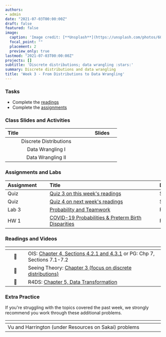 ```yaml
---
authors:
- admin
date: "2021-07-03T00:00:00Z"
draft: false
featured: false
image:
  caption: 'Image credit: [**Unsplash**](https://unsplash.com/photos/6QUjAos04fw)'
  focal_point: ""
  placement: 2
  preview_only: true
lastmod: "2021-07-03T00:00:00Z"
projects: []
subtitle: 'Discrete distributions; data wrangling :stars:'
summary: Discrete distributions and data wrangling
title: 'Week 3 - From Distributions to Data Wrangling'
---
```


### Tasks

- Complete the [readings](#readings-and-videos)
- Complete the [assignments](#assignments-and-labs)


### Class Slides and Activities

| <div style="width:250px;text-align:left">Title</div> | <div  style="width:80px;text-align:center">Slides</div> | 
|:---:|:---------------------|
| Discrete Distributions  | [<span style="color: #4b5357;"><i class="fas fa-desktop fa-lg"></i></span>](https://sta-198-glhlth-298-fall-2022.github.io/website/slides/week-03/w3-l01-discretedistributions.html#1)  | 
| Data Wrangling I  | [<span style="color: #4b5357;"><i class="fas fa-desktop fa-lg"></i></span>](https://sta-198-glhlth-298-fall-2022.github.io/website/slides/week-03/w3-l02-wrangling1.html#1)  | 
| Data Wrangling II  | [<span style="color: #4b5357;"><i class="fas fa-desktop fa-lg"></i></span>](https://sta-198-glhlth-298-fall-2022.github.io/website/slides/week-03/w3-l03-wrangling2.html#1)  | 

### Assignments and Labs

| <div style="width:120px;text-align:left">Assignment</div> | <div style="width:340px;text-align:left">Title</div> | <div style="width:200px;text-align:left">Due</div> |
|:---|:---|:---|
| Quiz | [Quiz 3 on this week's readings](https://sakai.duke.edu) | Sunday, 9/11 |
| Quiz | [Quiz 4 on next week's readings](https://sakai.duke.edu) | Sunday, 9/18 |
| Lab 3 |[Probability and Teamwork](https://sta-198-glhlth-298-fall-2022.github.io/website/slides/week-03/lab-03-prob-teams.html)| Fri., 9/16 |
| HW 1 | [COVID-19 Probabilities & Preterm Birth Disparities](https://sta-198-glhlth-298-fall-2022.github.io/website/slides/week-03/hw-01-fall-2022.html) | Fri., 9/16 |


### Readings and Videos

| <div style="width:50px"></div>  | <div style="width:420px"></div>  |  <div style="width:200px"></div> |
|:---:|:---|:---:|
| :open_book: | OIS: [Chapter 4, Sections 4.2.1 and  4.3.1](https://www.openintro.org/book/os/) or PG: Chp 7, Sections 7.1-7.2  | **Required** |
| :open_book: | Seeing Theory: [Chapter 3 (focus on discrete distributions)](https://seeing-theory.brown.edu/probability-distributions/index.html)  | **Required** |
| :open_book: | R4DS: [Chapter 5, Data Transformation](https://r4ds.had.co.nz/transform.html)  | **Required** |


### Extra Practice

 If you're struggling with the topics covered the past week, we strongly recommend you work through these additional problems.
 
|  <div style="width:480px"></div>  |  <div style="width:200px"></div>  |
|:---|:---|
| Vu and Harrington (under Resources on Sakai) problems  | 3.1, 3.13, 3.17 |




